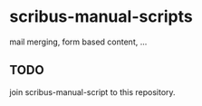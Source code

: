 # scribus-manual-scripts
mail merging, form based content, ...

## TODO

join scribus-manual-script to this repository.
